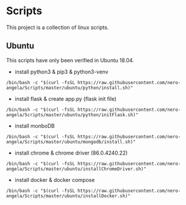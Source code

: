 # Scripts
This project is a collection of linux scripts.

## Ubuntu
This scripts have only been verified in Ubuntu 18.04.
- install python3 & pip3 & python3-venv
```
/bin/bash -c "$(curl -fsSL https://raw.githubusercontent.com/nero-angela/Scripts/master/ubuntu/python/install.sh)"
```

- install flask & create app.py (flask init file)
```
/bin/bash -c "$(curl -fsSL https://raw.githubusercontent.com/nero-angela/Scripts/master/ubuntu/python/initFlask.sh)"
```

- install monboDB
```
/bin/bash -c "$(curl -fsSL https://raw.githubusercontent.com/nero-angela/Scripts/master/ubuntu/mongodb/install.sh)"
```

- install chrome & chrome driver (86.0.4240.22)
```
/bin/bash -c "$(curl -fsSL https://raw.githubusercontent.com/nero-angela/Scripts/master/ubuntu/installChromeDriver.sh)"
```

- install docker & docker compose
```
/bin/bash -c "$(curl -fsSL https://raw.githubusercontent.com/nero-angela/Scripts/master/ubuntu/installDocker.sh)"
```
